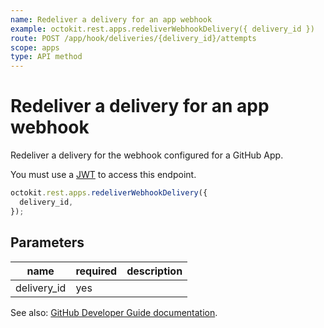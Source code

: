 ```yaml
---
name: Redeliver a delivery for an app webhook
example: octokit.rest.apps.redeliverWebhookDelivery({ delivery_id })
route: POST /app/hook/deliveries/{delivery_id}/attempts
scope: apps
type: API method
---
```


# Redeliver a delivery for an app webhook

Redeliver a delivery for the webhook configured for a GitHub App.

You must use a [JWT](https://docs.github.com/enterprise-cloud@latest//apps/building-github-apps/authenticating-with-github-apps/#authenticating-as-a-github-app) to access this endpoint.

```js
octokit.rest.apps.redeliverWebhookDelivery({
  delivery_id,
});
```

## Parameters

<table>
  <thead>
    <tr>
      <th>name</th>
      <th>required</th>
      <th>description</th>
    </tr>
  </thead>
  <tbody>
    <tr><td>delivery_id</td><td>yes</td><td>

</td></tr>
  </tbody>
</table>

See also: [GitHub Developer Guide documentation](https://docs.github.com/enterprise-cloud@latest//rest/reference/apps#redeliver-a-delivery-for-an-app-webhook).
